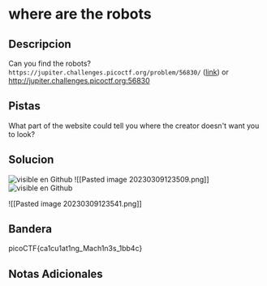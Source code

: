 # where are the robots

## Descripcion
Can you find the robots? `https://jupiter.challenges.picoctf.org/problem/56830/` ([link](https://jupiter.challenges.picoctf.org/problem/56830/)) or http://jupiter.challenges.picoctf.org:56830

## Pistas
What part of the website could tell you where the creator doesn't want you to look?

## Solucion 
![visible en Github](https://github.com/Alexlife2002003/ChallengesCTF/blob/main/Retos-Seguridad/Actividad%2005-%20Retos%20web%20parte%201/Pasted%20image%20230309123509.png)
![[Pasted image 20230309123509.png]]
![visible en Github](https://github.com/Alexlife2002003/ChallengesCTF/blob/main/Retos-Seguridad/Actividad%2005-%20Retos%20web%20parte%201/Pasted%20image%20230309123541.png)

![[Pasted image 20230309123541.png]]

## Bandera
picoCTF{ca1cu1at1ng_Mach1n3s_1bb4c}

## Notas Adicionales 


